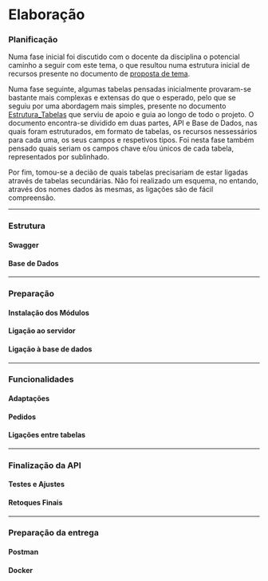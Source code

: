 # Elaboração

### Planificação
Numa fase inicial foi discutido com o docente da disciplina o potencial caminho a seguir com este tema, o que resultou numa estrutura inicial de recursos presente no documento de [proposta de tema](https://github.com/inf24dw1g09/DW-Avaliacao-Final/blob/Parte-2/Documentos%20de%20apoio/DWI_A06927_CamilaOlim_AvaliacaoFinal_Proposta.pdf). 

Numa fase seguinte, algumas tabelas pensadas inicialmente provaram-se bastante mais complexas e extensas do que o esperado, pelo que se seguiu por uma abordagem mais simples, presente no documento [Estrutura_Tabelas](https://github.com/inf24dw1g09/DW-Avaliacao-Final/blob/Parte-2/Documentos%20de%20apoio/Estrutura_Tabelas.pdf) que serviu de apoio e guia ao longo de todo o projeto. O documento encontra-se dividido em duas partes, API e Base de Dados, nas quais foram estruturados, em formato de tabelas, os recursos nessessários para cada uma, os seus campos e respetivos tipos. Foi nesta fase também pensado quais seriam os campos chave e/ou únicos de cada tabela, representados por sublinhado.

Por fim, tomou-se a decião de quais tabelas precisariam de estar ligadas através de tabelas secundárias. Não foi realizado um esquema, no entando, através dos nomes dados às mesmas, as ligações são de fácil compreensão. 

---

### Estrutura
#### Swagger
#### Base de Dados

---

### Preparação
#### Instalação dos Módulos
#### Ligação ao servidor
#### Ligação à base de dados

---

### Funcionalidades
#### Adaptações
#### Pedidos
#### Ligações entre tabelas

---

### Finalização da API
#### Testes e Ajustes
#### Retoques Finais

---

### Preparação da entrega
#### Postman
#### Docker
